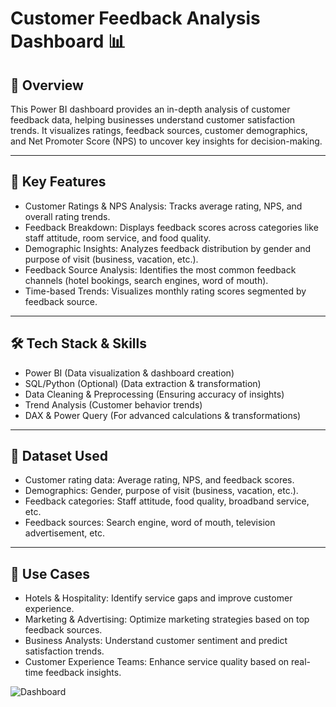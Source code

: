 # Customer Feedback Analysis Dashboard 📊
## 📌 Overview
This Power BI dashboard provides an in-depth analysis of customer feedback data, helping businesses understand customer satisfaction trends. It visualizes ratings, feedback sources, customer demographics, and Net Promoter Score (NPS) to uncover key insights for decision-making.

---
## 🚀 Key Features
  - Customer Ratings & NPS Analysis: Tracks average rating, NPS, and overall rating trends.
  - Feedback Breakdown: Displays feedback scores across categories like staff attitude, room service, and food quality.
  - Demographic Insights: Analyzes feedback distribution by gender and purpose of visit (business, vacation, etc.).
  - Feedback Source Analysis: Identifies the most common feedback channels (hotel bookings, search engines, word of mouth).
  - Time-based Trends: Visualizes monthly rating scores segmented by feedback source.

---
## 🛠️ Tech Stack & Skills
  - Power BI (Data visualization & dashboard creation)
  - SQL/Python (Optional) (Data extraction & transformation)
  - Data Cleaning & Preprocessing (Ensuring accuracy of insights)
  - Trend Analysis (Customer behavior trends)
  - DAX & Power Query (For advanced calculations & transformations)

---
## 📂 Dataset Used
  - Customer rating data: Average rating, NPS, and feedback scores.
  - Demographics: Gender, purpose of visit (business, vacation, etc.).
  - Feedback categories: Staff attitude, food quality, broadband service, etc.
  - Feedback sources: Search engine, word of mouth, television advertisement, etc.

---
## 🎯 Use Cases
  - Hotels & Hospitality: Identify service gaps and improve customer experience.
  - Marketing & Advertising: Optimize marketing strategies based on top feedback sources.
  - Business Analysts: Understand customer sentiment and predict satisfaction trends.
  - Customer Experience Teams: Enhance service quality based on real-time feedback insights.

![Dashboard](https://github.com/user-attachments/assets/783284e9-60df-40c9-aaf7-22f1de7c2490)
